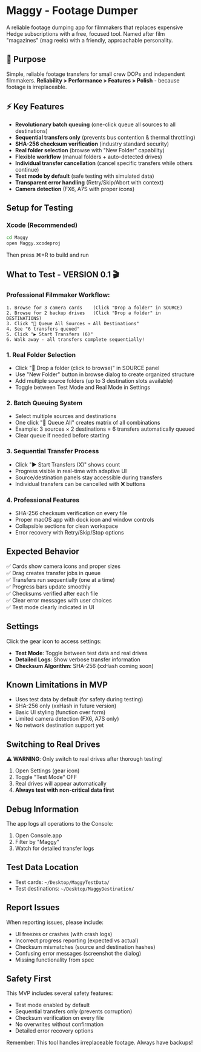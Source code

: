 # Maggy - Footage Dumper

A reliable footage dumping app for filmmakers that replaces expensive Hedge subscriptions with a free, focused tool. Named after film "magazines" (mag reels) with a friendly, approachable personality.

## 🎯 Purpose
Simple, reliable footage transfers for small crew DOPs and independent filmmakers. **Reliability > Performance > Features > Polish** - because footage is irreplaceable.

## ⚡ Key Features
- **Revolutionary batch queuing** (one-click queue all sources to all destinations)
- **Sequential transfers only** (prevents bus contention & thermal throttling)
- **SHA-256 checksum verification** (industry standard security)
- **Real folder selection** (browse with "New Folder" capability)
- **Flexible workflow** (manual folders + auto-detected drives)
- **Individual transfer cancellation** (cancel specific transfers while others continue)
- **Test mode by default** (safe testing with simulated data)
- **Transparent error handling** (Retry/Skip/Abort with context)
- **Camera detection** (FX6, A7S with proper icons)

## Setup for Testing

### Xcode (Recommended)
```bash
cd Maggy
open Maggy.xcodeproj
```
Then press ⌘+R to build and run

## What to Test - VERSION 0.1 🎬

### **Professional Filmmaker Workflow:**
```
1. Browse for 3 camera cards    (Click "Drop a folder" in SOURCE)
2. Browse for 2 backup drives   (Click "Drop a folder" in DESTINATIONS)  
3. Click "🎯 Queue All Sources → All Destinations"
4. See "6 transfers queued" 
5. Click "▶️ Start Transfers (6)"
6. Walk away - all transfers complete sequentially!
```

### 1. **Real Folder Selection**
- Click "📁 Drop a folder (click to browse)" in SOURCE panel
- Use "New Folder" button in browse dialog to create organized structure
- Add multiple source folders (up to 3 destination slots available)
- Toggle between Test Mode and Real Mode in Settings

### 2. **Batch Queuing System**
- Select multiple sources and destinations
- One click "🎯 Queue All" creates matrix of all combinations
- Example: 3 sources × 2 destinations = 6 transfers automatically queued
- Clear queue if needed before starting

### 3. **Sequential Transfer Process**
- Click "▶️ Start Transfers (X)" shows count
- Progress visible in real-time with adaptive UI
- Source/destination panels stay accessible during transfers
- Individual transfers can be cancelled with ❌ buttons

### 4. **Professional Features**
- SHA-256 checksum verification on every file
- Proper macOS app with dock icon and window controls
- Collapsible sections for clean workspace
- Error recovery with Retry/Skip/Stop options

## Expected Behavior

✅ Cards show camera icons and proper sizes  
✅ Drag creates transfer jobs in queue  
✅ Transfers run sequentially (one at a time)  
✅ Progress bars update smoothly  
✅ Checksums verified after each file  
✅ Clear error messages with user choices  
✅ Test mode clearly indicated in UI  

## Settings

Click the gear icon to access settings:
- **Test Mode**: Toggle between test data and real drives
- **Detailed Logs**: Show verbose transfer information
- **Checksum Algorithm**: SHA-256 (xxHash coming soon)

## Known Limitations in MVP

- Uses test data by default (for safety during testing)
- SHA-256 only (xxHash in future version)
- Basic UI styling (function over form)
- Limited camera detection (FX6, A7S only)
- No network destination support yet

## Switching to Real Drives

⚠️ **WARNING**: Only switch to real drives after thorough testing!

1. Open Settings (gear icon)
2. Toggle "Test Mode" OFF
3. Real drives will appear automatically
4. **Always test with non-critical data first**

## Debug Information

The app logs all operations to the Console:
1. Open Console.app
2. Filter by "Maggy"
3. Watch for detailed transfer logs

## Test Data Location

- Test cards: `~/Desktop/MaggyTestData/`
- Test destinations: `~/Desktop/MaggyDestination/`

## Report Issues

When reporting issues, please include:
- UI freezes or crashes (with crash logs)
- Incorrect progress reporting (expected vs actual)
- Checksum mismatches (source and destination hashes)
- Confusing error messages (screenshot the dialog)
- Missing functionality from spec

## Safety First

This MVP includes several safety features:
- Test mode enabled by default
- Sequential transfers only (prevents corruption)
- Checksum verification on every file
- No overwrites without confirmation
- Detailed error recovery options

Remember: This tool handles irreplaceable footage. Always have backups!